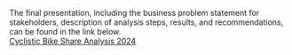 The final presentation, including the business problem statement for stakeholders, description of analysis steps, results, and recommendations, can be found in the link below.<br>
[Cyclistic Bike Share Analysis 2024](https://github.com/user-attachments/files/15959171/Cyclistic_Bike_Share_Analysis_2024.pdf)
